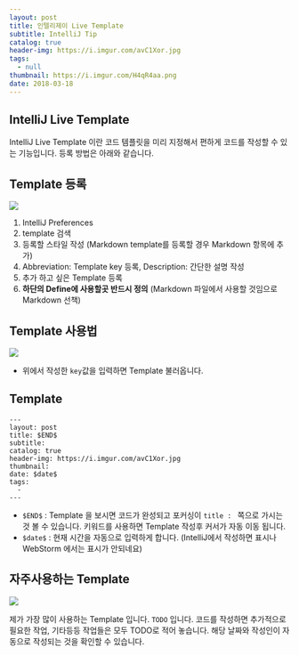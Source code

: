 ```yaml
---
layout: post
title: 인텔리제이 Live Template
subtitle: IntelliJ Tip
catalog: true
header-img: https://i.imgur.com/avC1Xor.jpg
tags:
  - null
thumbnail: https://i.imgur.com/H4qR4aa.png
date: 2018-03-18
---
```


## IntelliJ Live Template

IntelliJ Live Template 이란 코드 템플릿을 미리 지정해서 편하게 코드를 작성할 수 있는 기능입니다. 등록 방법은 아래와 같습니다.

## Template 등록
![](https://i.imgur.com/H4qR4aa.png)
1. IntelliJ Preferences
2. template 검색
3. 등록할 스타일 작성 (Markdown template를 등록할 경우 Markdown 항목에 추가)
4. Abbreviation: Template key 등록, Description: 간단한 설명 작성
5. 추가 하고 싶은 Template 등록
6. **하단의 Define에 사용할곳 반드시 정의** (Markdown 파일에서 사용할 것임으로 Markdown 선책)

## Template 사용법

![](https://i.imgur.com/mZuDMdU.gif)
* 위에서 작성한 `key`값을 입력하면 Template 불러옵니다.


## Template
```
---
layout: post
title: $END$
subtitle:
catalog: true
header-img: https://i.imgur.com/avC1Xor.jpg
thumbnail:
date: $date$
tags:
  -
---
```
* `$END$` :  Template 을 보시면 코드가 완성되고 포커싱이 `title : ` 쪽으로 가시는 것 볼 수 있습니다. 키워드를 사용하면 Template 작성후 커서가 자동 이동 됩니다.
* `$date$` : 현재 시간을 자동으로 입력하게 합니다. (IntelliJ에서 작성하면 표시나 WebStorm 에서는 표시가 안되네요)

## 자주사용하는 Template
![](https://i.imgur.com/iQ40QYK.gif)

제가 가장 많이 사용하는 Template 입니다. `TODO` 입니다. 코드를 작성하면 추가적으로 필요한 작업, 기타등등 작업들은 모두 TODO로 적어 놓습니다. 해당 날짜와 작성인이 자동으로 작성되는 것을 확인할 수 있습니다.